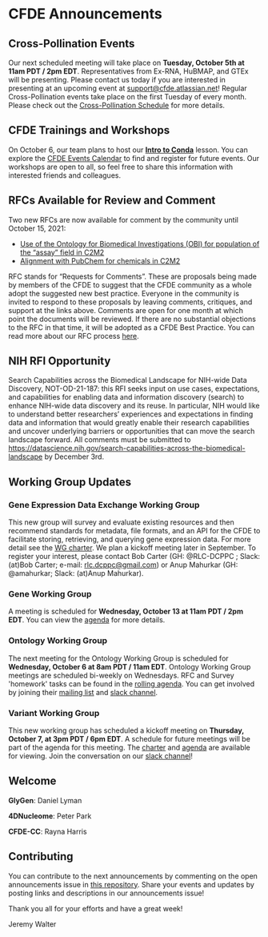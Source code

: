 # CFDE Announcements

## Cross-Pollination Events
Our next scheduled meeting will take place on **Tuesday, October 5th at 11am PDT / 2pm EDT**. Representatives from Ex-RNA, HuBMAP, and GTEx will be presenting. Please contact us today if you are interested in presenting at an upcoming event at support@cfde.atlassian.net! Regular Cross-Pollination events take place on the first Tuesday of every month. Please check out the  [Cross-Pollination Schedule](https://docs.google.com/spreadsheets/d/1hQAeOLkivUZZnwZ_KxfGw3neezMaWbrPk9nnFiKfQGA/edit?usp=sharing) for more details.

## CFDE Trainings and Workshops
On October 6,  our team plans to host our **[Intro to Conda](https://training.nih-cfde.org/en/latest/General-Tools/Introduction-to-Conda/)** lesson.  You can explore the [CFDE Events Calendar](https://www.nih-cfde.org/events/?pk_campaign=anc) to find and register for future events. Our workshops are open to all, so feel free to share this information with interested friends and colleagues. 

## RFCs Available for Review and Comment
Two new RFCs are now available for comment by the community until October 15, 2021:
- [Use of the Ontology for Biomedical Investigations (OBI) for population of the “assay” field in C2M2](https://docs.google.com/document/d/1fTA2O71QkQD_yPmvGr0uz7Vr8FMTzvY3FyW66Y3qQYo/edit)
- [Alignment with PubChem for chemicals in C2M2](https://docs.google.com/document/d/1JV_xMWEV5bl3wWw3s1feomZKr2wlARFEaHw1tLYI7DY/edit)

RFC stands for “Requests for Comments”. These are proposals being made by members of the CFDE to suggest that the CFDE community as a whole adopt the suggested new best practice. Everyone in the community is invited to respond to these proposals by leaving comments, critiques, and support at the links above. Comments are open for one month at which point the documents will be reviewed. If there are no substantial objections to the RFC in that time, it will be adopted as a CFDE Best Practice. You can read more about our RFC process [here](https://docs.google.com/document/d/1masYhU6W_zgUWN1XWS8_f-KiSp1cTDdo4eZJWpsXyHQ/edit).

## NIH RFI Opportunity

Search Capabilities across the Biomedical Landscape for NIH-wide Data Discovery, NOT-OD-21-187: this RFI seeks input on use cases, expectations, and capabilities for enabling data and information discovery (search) to enhance NIH-wide data discovery and its reuse. In particular, NIH would like to understand better researchers’ experiences and expectations in finding data and information that would greatly enable their research capabilities and uncover underlying barriers or opportunities that can move the search landscape forward. All comments must be submitted to https://datascience.nih.gov/search-capabilities-across-the-biomedical-landscape by December 3rd.

## Working Group Updates

### Gene Expression Data Exchange Working Group 
This new group will survey and evaluate existing resources and then recommend standards for metadata, file formats, and an API for the CFDE to facilitate storing, retrieving, and querying gene expression data. For more detail see the [WG charter](https://docs.google.com/document/d/1D_Kjn_yBIYibco33zsmfBMrC0C39IGwW_VPu9b_iXnM/edit). We plan a kickoff meeting later in September. To register your interest, please contact Bob Carter (GH: @RLC-DCPPC ; Slack: (at)Bob Carter; e-mail: rlc.dcppc@gmail.com) or Anup Mahurkar (GH: @amahurkar; Slack: (at)Anup Mahurkar).

### Gene Working Group
A meeting is scheduled for **Wednesday, October 13 at 11am PDT / 2pm EDT**. You can view the [agenda](https://docs.google.com/document/d/18QXDCFkHTVF2LTvab-wz9CprHxegP6VU/edit#heading=h.gjdgxs) for more details.

### Ontology Working Group
The next meeting for the Ontology Working Group is scheduled for **Wednesday, October 6 at 8am PDT / 11am EDT**. Ontology Working Group meetings are scheduled bi-weekly on Wednesdays. RFC and Survey 'homework' tasks can be found in the [rolling agenda](https://docs.google.com/document/d/1VoHHBeWfol6XNJa3kzOnOFuTaIrcLYbqKYQcOnj1oh4/edit#heading=h.3ia46913z0oa). You can get involved by joining their [mailing list](https://cfdepublic.groups.io/g/OntologyWorkingGroup) and [slack channel](https://join.slack.com/share/zt-wramurmc-0VP3wp~RYL8y1VPndQvYXw).  

### Variant Working Group
This new working group has scheduled a kickoff meeting on **Thursday, October 7, at 3pm PDT / 6pm EDT**.
A schedule for future meetings will be part of the agenda for this meeting. The [charter](https://docs.google.com/document/d/1L84L20Z3v4wPYjdqjQz0JpGFud0JPNUK/edit?usp=sharing&ouid=111367545760360703840&rtpof=true&sd=true) and [agenda](https://docs.google.com/document/d/1c3bxCKCRTWtvZopSLOT2iZsetylKtqdilfF1hB1thFQ/edit?usp=sharing) are available for viewing. Join the conversation on our [slack channel](https://join.slack.com/share/zt-wr77bkhw-RrrNoi4OaOgG~u7D2DFayA)!

## Welcome
**GlyGen**: Daniel Lyman

**4DNucleome**: Peter Park

**CFDE-CC**: Rayna Harris

## Contributing
You can contribute to the next announcements by commenting on the open announcements issue in [this repository](https://github.com/nih-cfde/announcements/issues). Share your events and updates by posting links and descriptions in our announcements issue!

Thank you all for your efforts and have a great week!

Jeremy Walter
